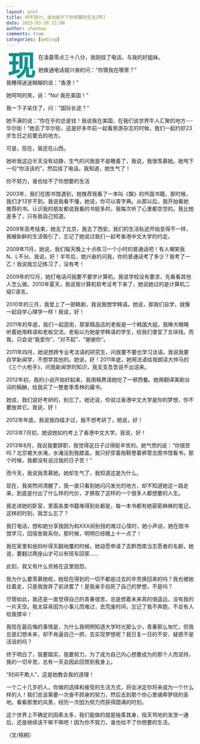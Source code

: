 ```yaml
---
layout: post
title: 你不努力，谁也给不了你想要的生活[转]
date: 2015-03-28 11:08
author: zhaohao
comments: true
categories: [weblog]
---
```

<span style="float: left; color: #059494; font-size: 75px; line-height: 60px; padding-top: 4px; padding-right: 8px; padding-left: 3px;"><b>现</b></span>在凌晨零点三十八分，我刚挂了电话，与我的好姐妹。

她拨通电话就兴奋的问：“你猜我在哪里？”

我睡得迷迷糊糊的说：“香港！”

她呵呵的笑，说：“No! 我在美国！”

我一下子呆住了，问：“国际长途？”

她不满的说：“你在乎的总是钱！我说我在美国，在我们说世界牛人汇聚的地方---华尔街！”她去了华尔街，这是好多年前一起看旅游杂志的时候，我们一起约好23岁生日之前要去的地方。

可是，现在，我还在山西。

她听我这边半天没有动静，生气的问我是不是睡着了，我说，我很羡慕她。她甩下一句“你活该的”，然后挂了电话。我知道，她生气了！

你不努力，谁也给不了你想要的生活

2003年，我们在图书馆遇到，她推荐我看了一本叫《飘》的外国书籍，那时候，我们才13岁不到。我说我看不懂，她说，你可以查字典。从那以后，我开始看她推荐的书。认识我的朋友都说我看的书挺多的，我每次听了心里都空空的。我比她差多了，只有我自己知道。

2009年高考结束，她去了北京，我去了西安。我们的生活轨迹开始变得不一样，我被新鲜的生活吸引了，忘记了她说过我们一起考香港中文大学的约定。

2009年11月，她说，我们每天晚上十点练习一个小时的普通话吧！有人嘲笑我N、L不分。我说，好！半年后，她兴奋的问我，你的普通话考了多少？我考了一乙！我说我忘记练习了，没有考！

2009年的12月，她打电话问我要不要学计算机，我说学校没有要求，先看看其他人怎么做。2010年夏天，我说我计算机软考证考下来了，她说她过的是计算机二级C语言。

2010年的三月，我爱上了一部韩剧，我说我想学韩语。她说，那我们自学，就像一起自学心理学一样！我说，好！

2011年的年底，我们一起逛街，那家精品店的老板是一个韩国大姐，我睁大眼睛听着她用韩语和老板交流。老板以为她是学韩语的学生，给我们便宜了五块钱。而我，只会说“我爱你”、“对不起”、“谢谢你”。

2011年四月，她说想跨专业考法语的研究生，问我要不要也学习法语。我说我要自学新闻学，不想学其他的。她说，好！2011年底，她用法语给我朗读大仲马的《三个火枪手》，问我新闻学的知识，我支支吾吾说不出话来。

2012年初，我的小说开始好起来，我用稿费请她吃了一顿西餐。她用翻译美剧台词的稿酬，给我买了一整套季羡林的藏书。

她说，我们说好考研的，别忘了。她还说，你说过香港中文大学是你的梦想，你不要放弃它。我说，好！

2012年年底，我说我四级才过，我不想考研了。她说，好！

2013年7月初，她说她如约考上了香港中文大学。我说，好！

2013年8月，我说我要辞职，我觉得这日子过得挺辛苦的。她气愤的说：“你很苦吗？北京被大水淹，水淹没到我膝盖，我只好穿着拖鞋卷着裤管去图书馆看书，那个时候，我都没有说过我的日子苦！”

而今天，我说我羡慕她，她却生气了，我知道这是为什么。

现在，我突然间清醒了，我一直只看到她闪闪发光的地方，却不知道她这一路走来，到底是付出了什么样的代价，才换取了这样的一个很多人都想要的人生。

我走进她的卧室，里面各类书籍堆得到处都是，每一本书都有她密密麻麻的笔记，这样的时刻，我怎么忘了？

我打电话，想和她分享我因为和XXX闹别扭的难过心情时，她小声说，她在图书馆学习，回宿舍联系你。那时候，明明已经晚上十一点了！

我在家里和爸妈吵得天翻地覆的时候，她自愿申请了去黔西南当志愿者的名额，她说，要翻过两座山才可以有班车回家……

此刻，我又有什么资格在这里抱怨。

我为什么要羡慕她呢，她现在得到的一切不都是过去的辛苦换回来的吗？我也被她拉着走，只是我放弃了前进罢了！是我亲手掐死了自己的梦想，不是吗？

尽管如此，我还是一直觉得自己的青春很苦，总是想着未来真的很遥远，没有我的一片天空。我太容易因为小事儿而难过，去荒废时间，忘记了我不奔跑，不会有人给我撑伞！

我现在最后悔的事情是，为什么我明明知道大学时光那么少，青春那么匆忙，但我总是幻想未来，却不肯逼自己一把，去实现梦想呢？我日复一日的不安、疑惑不是活该的吗？

终于明白了，我要踏实，我要努力，为了成为自己内心想要成为的那个人而坚持，我的一切辛苦，总有一天会因此回馈到我身上。

“时间不欺人”，这是她教会我的道理！

一个二十几岁的人，你做的选择和接受的生活方式，将会决定你将来成为一个什么样的人！我们总该需要一次奋不顾身的努力，然后去到那个你心里魂牵梦绕的圣地，看看那里的风景，经历一次因为努力而获得圆满的时刻。

这个世界上不确定的因素太多，我们能做的就是独善其身，指天骂地的发泄一通后，还是继续该干嘛干嘛吧！因为你不努力，谁也给不了你想要的生活。

（文/梧桐）
